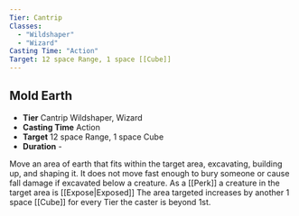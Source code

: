 ```yaml
---
Tier: Cantrip
Classes:
  - "Wildshaper"
  - "Wizard"
Casting Time: "Action"
Target: 12 space Range, 1 space [[Cube]]
---
```

## Mold Earth
- **Tier** Cantrip Wildshaper, Wizard
- **Casting Time** Action
- **Target** 12 space Range, 1 space Cube
- **Duration** -

Move an area of earth that fits within the target area, excavating, building up, and shaping it. It does not move fast enough to bury someone or cause fall damage if excavated below a creature. As a [[Perk]] a creature in the target area is [[Expose|Exposed]] The area targeted increases by another 1 space [[Cube]] for every Tier the caster is beyond 1st.